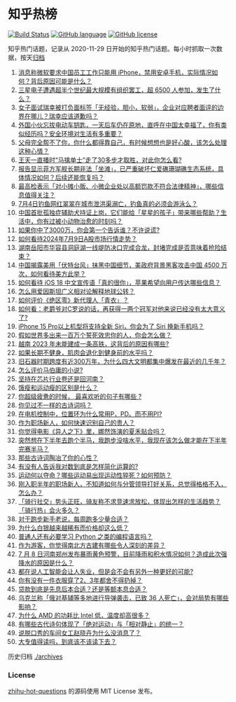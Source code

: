 # 知乎热榜
[![Build Status](https://github.com/ToWeLong/zhihu-hot-questions/workflows/CI/badge.svg)](https://github.com/ToWeLong/zhihu-hot-questions/actions)
[![GitHub language](https://img.shields.io/badge/language-golang-orange.svg)](https://golang.org/)
[![GitHub license](https://img.shields.io/github/license/ToWeLong/zhihu-hot-questions)](https://github.com/ToWeLong/zhihu-hot-questions/blob/main/LICENSE)

知乎热门话题，记录从 2020-11-29 日开始的知乎热门话题。每小时抓取一次数据，按天[归档](./archives)

<!-- BEGIN -->

1. [消息称微软要求中国员工工作只能用 iPhone，禁用安卓手机，实际情况如何？背后原因可能是什么？](https://www.zhihu.com/question/661075567)
1. [三星电子遭遇超半个世纪最大规模有组织罢工，超 6500 人参加，发生了什么？](https://www.zhihu.com/question/661058434)
1. [女子面试瑞幸被打负面标签「无经验，胆小，软弱」，企业对应聘者面评的边界在哪儿？瑞幸应该道歉吗？](https://www.zhihu.com/question/661067275)
1. [外国小伙忘拔电动车钥匙，一天后车仍在原地，直呼在中国太幸福了，你有类似经历吗？安全环境对生活有多重要？](https://www.zhihu.com/question/661035909)
1. [父母完全帮不了你，你什么都得靠自己，有时候想想也是好心酸，该怎么处理这种心情？](https://www.zhihu.com/question/28719593)
1. [王天一直播时“马擒单士”走了30多步才取胜，对此你怎么看?](https://www.zhihu.com/question/660961953)
1. [报告显示菲方军舰长期非法「坐滩」，已严重破坏仁爱礁珊瑚礁生态系统，具体情况如何？后续还能恢复吗？](https://www.zhihu.com/question/661060143)
1. [最高检表示「对小摊小贩、小微企业处以高额罚款不符合法律精神」，哪些信息值得关注？](https://www.zhihu.com/question/661057686)
1. [7月4日钓鱼网红翠翠在城市泄洪渠溺亡，钓鱼真的必须会游泳么？](https://www.zhihu.com/question/660925913)
1. [中国首批孤独症辅助犬持证上岗，它们能给「星星的孩子」带来哪些帮助？生活中，你有过被小动物治愈的时刻吗？](https://www.zhihu.com/question/661036199)
1. [如果你中了3000万，你会第一个告诉谁？不许说谎?](https://www.zhihu.com/question/657532626)
1. [如何看待2024年7月9日A股市场行情走势？](https://www.zhihu.com/question/661059444)
1. [湖南岳阳市华容县洞庭湖一线堤防决口完成合龙，封堵完成是否意味着抢险结束？](https://www.zhihu.com/question/661087017)
1. [中国揭露美用「伏特台风」抹黑中国细节，美政府背景黑客攻击中国 4500 万次，如何看待美方此举？](https://www.zhihu.com/question/661028673)
1. [如何看待 iOS 18 中文宣传语「真的很你」，苹果希望向用户传达哪些信息？](https://www.zhihu.com/question/660841248)
1. [怎么用爱因斯坦广义相对论解释地球公转？](https://www.zhihu.com/question/660821396)
1. [如何评价《绝区零》新代理人「青衣」？](https://www.zhihu.com/question/660997660)
1. [如何看：老爵爷对C罗说的话，再获得一两个冠军对他来说已经没有太大意义了?](https://www.zhihu.com/question/660844192)
1. [iPhone 15 Pro以上机型将支持全新 Siri，你会为了 Siri 换新手机吗？](https://www.zhihu.com/question/661031808)
1. [假如世界多出来一百万个誓死效忠你的人，你会怎么做？](https://www.zhihu.com/question/660850858)
1. [越南 2023 年未能建成一条高铁，这背后的原因有哪些?](https://www.zhihu.com/question/660368602)
1. [如果长期不健身，肌肉会退化到健身前的水平吗？](https://www.zhihu.com/question/652381347)
1. [旧石器时期跨度有近300万年，为什么四大文明都集中爆发在最近的几千年？](https://www.zhihu.com/question/660344125)
1. [怎么评价马伯庸的小说?](https://www.zhihu.com/question/660757508)
1. [坚持在芯片行业卷还是回河南？](https://www.zhihu.com/question/660890911)
1. [饿瘦和运动瘦的区别是什么？](https://www.zhihu.com/question/660795562)
1. [你超级疲惫的时候， 最喜欢听的句子有哪些 ?](https://www.zhihu.com/question/661086008)
1. [你见过不一样的古诗词吗？](https://www.zhihu.com/question/660964789)
1. [在电机控制中，位置环为什么常用P，PD。而不用PI?](https://www.zhihu.com/question/655437602)
1. [作为职场新人，如何快速识别自己的贵人？](https://www.zhihu.com/question/660912675)
1. [你觉得电影《异人之下》里，娜然饰演的夏禾贴合吗？](https://www.zhihu.com/question/658904988)
1. [突然想在下半年去跑个半马，我跑步没啥水平，我现在该怎么做才能在下半年完赛半马？](https://www.zhihu.com/question/660843991)
1. [那些古诗词陶冶了你的心性？](https://www.zhihu.com/question/660788145)
1. [有没有人告诉我对数到底是怎样简化运算的?](https://www.zhihu.com/question/660839746)
1. [运动何以夺命？哪些运动易出现运动性猝死？如何预防？](https://www.zhihu.com/question/660703987)
1. [刚入职半年的职场新人，不知道如何与分管领导打好关系，总觉得格格不入，怎么办？](https://www.zhihu.com/question/660927923)
1. [「骑行社交」势头正旺，骑友称不求竞速求放松，体现出怎样的生活趋势？「骑行热」会火多久？](https://www.zhihu.com/question/658725340)
1. [对于跑步新手老说，每周跑多少量合适？](https://www.zhihu.com/question/658733228)
1. [为什么白银越来越稀有而价格却这么低？](https://www.zhihu.com/question/56864369)
1. [普通人还有必要学习 Python 之类的编程语言吗？](https://www.zhihu.com/question/659661272)
1. [作为游客，你觉得南北方古建有哪些令人深刻的差异？](https://www.zhihu.com/question/658208636)
1. [7 月 8 日河南郑州发布暴雨黄色预警，目前降雨和积水情况如何？造成此次强降水的原因是什么？](https://www.zhihu.com/question/661023765)
1. [都在说人工智能会让人失业，但是会不会有另外一种更好的可能?](https://www.zhihu.com/question/660840392)
1. [你有没有一件衣服穿了2、3年都舍不得扔掉？](https://www.zhihu.com/question/661116985)
1. [贷款到底是先息后本合适？还是等额本息合适？](https://www.zhihu.com/question/658819800)
1. [乌克兰称「俄对基辅等多地进行导弹袭击，已致 36 人死亡」，会对局势有哪些影响？](https://www.zhihu.com/question/661115287)
1. [为什么 AMD 的功耗比 Intel 低，温度却高很多？](https://www.zhihu.com/question/442743924)
1. [有哪些古代诗句体现了「绝对运动」与「相对静止」的统一？](https://www.zhihu.com/question/660601896)
1. [说脱口秀的车间女工赵晓卉为什么没消息了？](https://www.zhihu.com/question/393643278)
1. [大专值得读吗，到底该不该读下去？](https://www.zhihu.com/question/660888541)

<!-- END -->

历史归档 [./archives](./archives)


### License
[zhihu-hot-questions](https://github.com/towelong/zhihu-hot-questions) 的源码使用 MIT License 发布。